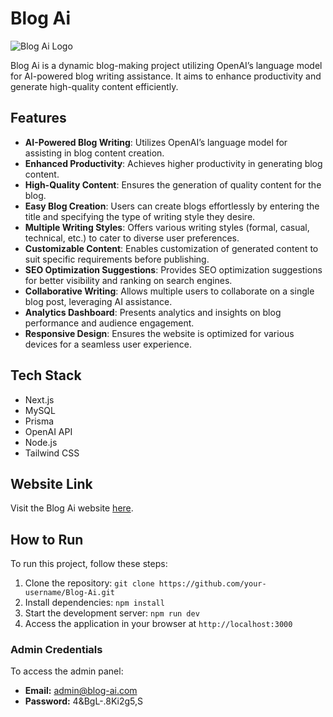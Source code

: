# Blog Ai

![Blog Ai Logo]([link-to-your-logo.png](https://images.squarespace-cdn.com/content/v1/62ec2bc76a27db7b37a2b32f/abfb4587-35b3-411f-8603-7e24344b95fc/ai-blog-avatar-min.png)) <!-- Add your project's logo here -->

Blog Ai is a dynamic blog-making project utilizing OpenAI’s language model for AI-powered blog writing assistance. It aims to enhance productivity and generate high-quality content efficiently.

## Features

- **AI-Powered Blog Writing**: Utilizes OpenAI’s language model for assisting in blog content creation.
- **Enhanced Productivity**: Achieves higher productivity in generating blog content.
- **High-Quality Content**: Ensures the generation of quality content for the blog.
- **Easy Blog Creation**: Users can create blogs effortlessly by entering the title and specifying the type of writing style they desire.
- **Multiple Writing Styles**: Offers various writing styles (formal, casual, technical, etc.) to cater to diverse user preferences.
- **Customizable Content**: Enables customization of generated content to suit specific requirements before publishing.
- **SEO Optimization Suggestions**: Provides SEO optimization suggestions for better visibility and ranking on search engines.
- **Collaborative Writing**: Allows multiple users to collaborate on a single blog post, leveraging AI assistance.
- **Analytics Dashboard**: Presents analytics and insights on blog performance and audience engagement.
- **Responsive Design**: Ensures the website is optimized for various devices for a seamless user experience.

## Tech Stack

- Next.js
- MySQL
- Prisma
- OpenAI API
- Node.js
- Tailwind CSS

## Website Link

Visit the Blog Ai website [here](https://blog-ai-iota.vercel.app/).

## How to Run

To run this project, follow these steps:

1. Clone the repository: `git clone https://github.com/your-username/Blog-Ai.git`
2. Install dependencies: `npm install`
3. Start the development server: `npm run dev`
4. Access the application in your browser at `http://localhost:3000`

### Admin Credentials

To access the admin panel:

- **Email:** admin@blog-ai.com
- **Password:** 4&BgL-.8Ki2g5,S
